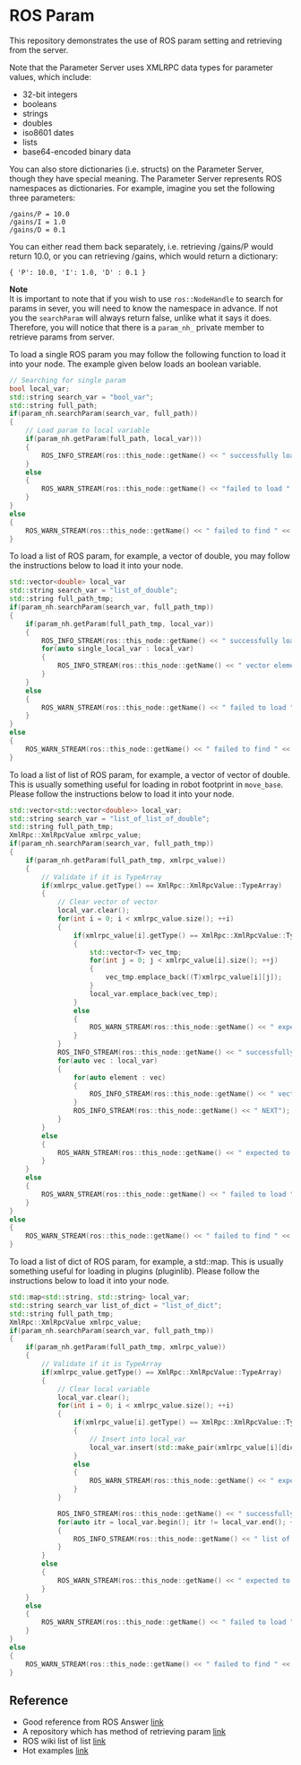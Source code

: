# ROS Param

This repository demonstrates the use of ROS param setting and retrieving from the server.

Note that the Parameter Server uses XMLRPC data types for parameter values, which include:

- 32-bit integers
- booleans
- strings
- doubles
- iso8601 dates
- lists
- base64-encoded binary data 

You can also store dictionaries (i.e. structs) on the Parameter Server, though they have special meaning. The Parameter Server represents ROS namespaces as dictionaries. For example, imagine you set the following three parameters: 

```
/gains/P = 10.0
/gains/I = 1.0
/gains/D = 0.1
```

You can either read them back separately, i.e. retrieving /gains/P would return 10.0, or you can retrieving /gains, which would return a dictionary: 

```
{ 'P': 10.0, 'I': 1.0, 'D' : 0.1 }
```

**Note**  
It is important to note that if you wish to use `ros::NodeHandle` to search for params in sever, you will need to know the namespace in advance. If not you the `searchParam` will always return false, unlike what it says it does. Therefore, you will notice that there is a `param_nh_` private member to retrieve params from server.

To load a single ROS param you may follow the following function to load it into your node. The example given below loads an boolean variable.

```cpp
// Searching for single param
bool local_var;
std::string search_var = "bool_var";
std::string full_path;
if(param_nh.searchParam(search_var, full_path))
{
    // Load param to local variable
    if(param_nh.getParam(full_path, local_var)))
    {
        ROS_INFO_STREAM(ros::this_node::getName() << " successfully loaded " << search_var << ": " << local_var);
    }
    else
    {
        ROS_WARN_STREAM(ros::this_node::getName() << "failed to load " <<  search_var << " from ROS param server.");
    }
}
else
{
    ROS_WARN_STREAM(ros::this_node::getName() << " failed to find " << search_var << " from ROS param server.");
}
```

To load a list of ROS param, for example, a vector of double, you may follow the instructions below to load it into your node.
```cpp
std::vector<double> local_var
std::string search_var = "list_of_double";
std::string full_path_tmp;
if(param_nh.searchParam(search_var, full_path_tmp))
{
    if(param_nh.getParam(full_path_tmp, local_var))
    {
        ROS_INFO_STREAM(ros::this_node::getName() << " successfully loaded " << search_var);
        for(auto single_local_var : local_var)
        {
            ROS_INFO_STREAM(ros::this_node::getName() << " vector element: " << single_local_var);
        }
    }
    else
    {
        ROS_WARN_STREAM(ros::this_node::getName() << " failed to load " << search_var << " from ROS param server.");
    }
}
else
{
    ROS_WARN_STREAM(ros::this_node::getName() << " failed to find " << search_var << " from ROS param server.");
}
```

To load a list of list of ROS param, for example, a vector of vector of double. This is usually something useful for loading in robot footprint in `move_base`. Please follow the instructions below to load it into your node.
```cpp
std::vector<std::vector<double>> local_var;
std::string search_var = "list_of_list_of_double";
std::string full_path_tmp;
XmlRpc::XmlRpcValue xmlrpc_value;
if(param_nh.searchParam(search_var, full_path_tmp))
{
    if(param_nh.getParam(full_path_tmp, xmlrpc_value))
    {
        // Validate if it is TypeArray
        if(xmlrpc_value.getType() == XmlRpc::XmlRpcValue::TypeArray)
        {
            // Clear vector of vector
            local_var.clear();
            for(int i = 0; i < xmlrpc_value.size(); ++i)
            {
                if(xmlrpc_value[i].getType() == XmlRpc::XmlRpcValue::TypeArray)
                {
                    std::vector<T> vec_tmp;
                    for(int j = 0; j < xmlrpc_value[i].size(); ++j)
                    {
                        vec_tmp.emplace_back((T)xmlrpc_value[i][j]);
                    }
                    local_var.emplace_back(vec_tmp);
                }
                else
                {
                    ROS_WARN_STREAM(ros::this_node::getName() << " expected to be TypeArray (second level).");
                }
            }
            ROS_INFO_STREAM(ros::this_node::getName() << " successfully loaded " << search_var);
            for(auto vec : local_var)
            {
                for(auto element : vec)
                {
                    ROS_INFO_STREAM(ros::this_node::getName() << " vector of vector element: " << element);
                }
                ROS_INFO_STREAM(ros::this_node::getName() << " NEXT");
            }
        }
        else
        {
            ROS_WARN_STREAM(ros::this_node::getName() << " expected to be TypeArray (first level).");
        }
    }
    else
    {
        ROS_WARN_STREAM(ros::this_node::getName() << " failed to load " << search_var << " from ROS param server.");
    }
}
else
{
    ROS_WARN_STREAM(ros::this_node::getName() << " failed to find " << search_var << " from ROS param sever.");
}
```

To load a list of dict of ROS param, for example, a std::map. This is usually something useful for loading in plugins (pluginlib). Please follow the instructions below to load it into your node.
```cpp
std::map<std::string, std::string> local_var;
std::string search_var list_of_dict = "list_of_dict";
std::string full_path_tmp;
XmlRpc::XmlRpcValue xmlrpc_value;
if(param_nh.searchParam(search_var, full_path_tmp))
{
    if(param_nh.getParam(full_path_tmp, xmlrpc_value))
    {
        // Validate if it is TypeArray
        if(xmlrpc_value.getType() == XmlRpc::XmlRpcValue::TypeArray)
        {
            // Clear local variable
            local_var.clear();
            for(int i = 0; i < xmlrpc_value.size(); ++i)
            {
                if(xmlrpc_value[i].getType() == XmlRpc::XmlRpcValue::TypeStruct)
                {
                    // Insert into local_var
                    local_var.insert(std::make_pair(xmlrpc_value[i][dict_name.at(0)], xmlrpc_value[i][dict_name.at(1)]));
                }
                else
                {
                    ROS_WARN_STREAM(ros::this_node::getName() << " expected to be TypeStruct (second level).");
                }
            }

            ROS_INFO_STREAM(ros::this_node::getName() << " successfully loaded " << search_var);
            for(auto itr = local_var.begin(); itr != local_var.end(); ++itr)
            {
                ROS_INFO_STREAM(ros::this_node::getName() << " list of map element: key: " << itr->first << ", value: " << itr->second);
            }
        }
        else
        {
            ROS_WARN_STREAM(ros::this_node::getName() << " expected to be TypeArray (fisrt level).");
        }
    }
    else
    {
        ROS_WARN_STREAM(ros::this_node::getName() << " failed to load " << search_var << " from ROS param server.");
    }
}
else
{
    ROS_WARN_STREAM(ros::this_node::getName() << " failed to find " << search_var << " from ROS param server.");
}
```

## Reference

- Good reference from ROS Answer [link](https://answers.ros.org/question/266012/getparam-a-nested-stdmap/)
- A repository which has method of retrieving param [link](https://github.com/PickNikRobotics/rosparam_shortcuts)
- ROS wiki list of list [link](https://answers.ros.org/question/318544/retrieve-list-of-lists-from-yaml-file-parameter-server/)
- Hot examples [link](https://cpp.hotexamples.com/examples/xmlrpc/XmlRpcValue/begin/cpp-xmlrpcvalue-begin-method-examples.html)
